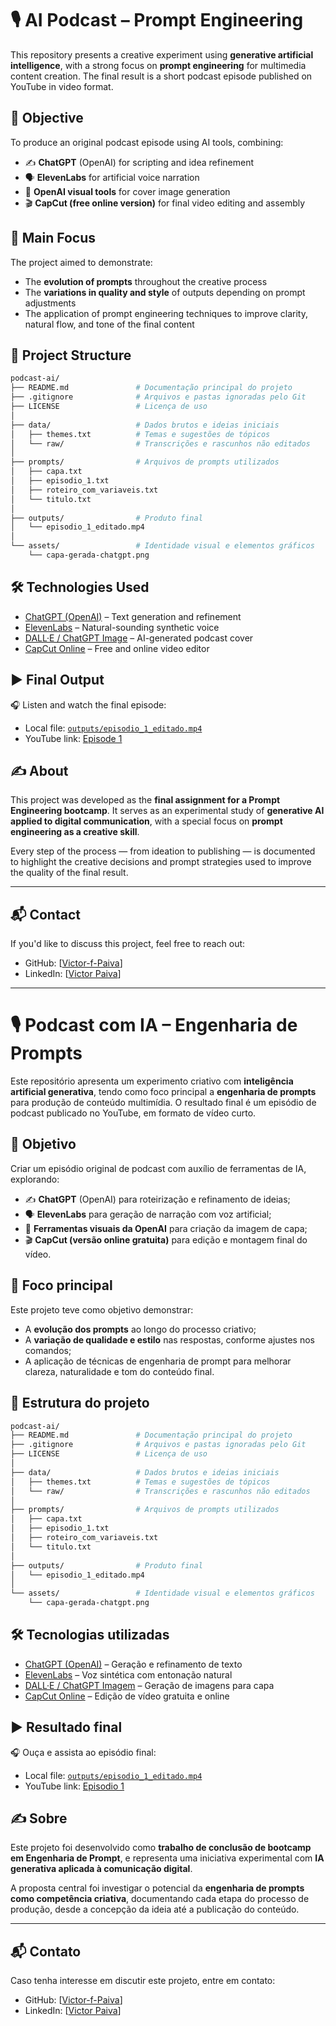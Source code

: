# 🎙️ AI Podcast – Prompt Engineering

This repository presents a creative experiment using **generative artificial intelligence**, with a strong focus on **prompt engineering** for multimedia content creation. The final result is a short podcast episode published on YouTube in video format.

## 🎯 Objective

To produce an original podcast episode using AI tools, combining:

* ✍️ **ChatGPT** (OpenAI) for scripting and idea refinement
* 🗣️ **ElevenLabs** for artificial voice narration
* 🎨 **OpenAI visual tools** for cover image generation
* 🎬 **CapCut (free online version)** for final video editing and assembly

## 🧠 Main Focus

The project aimed to demonstrate:

* The **evolution of prompts** throughout the creative process
* The **variations in quality and style** of outputs depending on prompt adjustments
* The application of prompt engineering techniques to improve clarity, natural flow, and tone of the final content

## 📁 Project Structure

```bash
podcast-ai/
├── README.md               # Documentação principal do projeto
├── .gitignore              # Arquivos e pastas ignoradas pelo Git
├── LICENSE                 # Licença de uso
│
├── data/                   # Dados brutos e ideias iniciais
│   ├── themes.txt          # Temas e sugestões de tópicos
│   └── raw/                # Transcrições e rascunhos não editados
│
├── prompts/                # Arquivos de prompts utilizados
│   ├── capa.txt
│   ├── episodio_1.txt
│   ├── roteiro_com_variaveis.txt
│   └── titulo.txt
│
├── outputs/                # Produto final
│   └── episodio_1_editado.mp4
│
└── assets/                 # Identidade visual e elementos gráficos
    └── capa-gerada-chatgpt.png
```

## 🛠️ Technologies Used

* [ChatGPT (OpenAI)](https://chat.openai.com/) – Text generation and refinement
* [ElevenLabs](https://www.elevenlabs.io/) – Natural-sounding synthetic voice
* [DALL·E / ChatGPT Image](https://chat.openai.com/) – AI-generated podcast cover
* [CapCut Online](https://www.capcut.com/creative-suite/) – Free and online video editor

## ▶️ Final Output

🎧 Listen and watch the final episode:

* Local file: [`outputs/episodio_1_editado.mp4`](outputs/episodio_1_editado.mp4)
* YouTube link: [Episode 1](https://youtube.com/shorts/Ctcc_95eoXY?si=I-slg1GPsZtAHJlj)

## ✍️ About

This project was developed as the **final assignment for a Prompt Engineering bootcamp**. It serves as an experimental study of **generative AI applied to digital communication**, with a special focus on **prompt engineering as a creative skill**.

Every step of the process — from ideation to publishing — is documented to highlight the creative decisions and prompt strategies used to improve the quality of the final result.

---

## 📬 Contact

If you'd like to discuss this project, feel free to reach out:

* GitHub: \[[Victor-f-Paiva](https://github.com/Victor-f-Paiva)]
* LinkedIn: \[[Victor Paiva](https://www.linkedin.com/in/victor-paiva-b4392ab7/)]

---

# 🎙️ Podcast com IA – Engenharia de Prompts

Este repositório apresenta um experimento criativo com **inteligência artificial generativa**, tendo como foco principal a **engenharia de prompts** para produção de conteúdo multimídia. O resultado final é um episódio de podcast publicado no YouTube, em formato de vídeo curto.

## 🎯 Objetivo

Criar um episódio original de podcast com auxílio de ferramentas de IA, explorando:

* ✍️ **ChatGPT** (OpenAI) para roteirização e refinamento de ideias;
* 🗣️ **ElevenLabs** para geração de narração com voz artificial;
* 🎨 **Ferramentas visuais da OpenAI** para criação da imagem de capa;
* 🎬 **CapCut (versão online gratuita)** para edição e montagem final do vídeo.

## 🧠 Foco principal

Este projeto teve como objetivo demonstrar:

* A **evolução dos prompts** ao longo do processo criativo;
* A **variação de qualidade e estilo** nas respostas, conforme ajustes nos comandos;
* A aplicação de técnicas de engenharia de prompt para melhorar clareza, naturalidade e tom do conteúdo final.

## 📁 Estrutura do projeto

```bash
podcast-ai/
├── README.md               # Documentação principal do projeto
├── .gitignore              # Arquivos e pastas ignoradas pelo Git
├── LICENSE                 # Licença de uso
│
├── data/                   # Dados brutos e ideias iniciais
│   ├── themes.txt          # Temas e sugestões de tópicos
│   └── raw/                # Transcrições e rascunhos não editados
│
├── prompts/                # Arquivos de prompts utilizados
│   ├── capa.txt
│   ├── episodio_1.txt
│   ├── roteiro_com_variaveis.txt
│   └── titulo.txt
│
├── outputs/                # Produto final
│   └── episodio_1_editado.mp4
│
└── assets/                 # Identidade visual e elementos gráficos
    └── capa-gerada-chatgpt.png
```

## 🛠️ Tecnologias utilizadas

* [ChatGPT (OpenAI)](https://chat.openai.com/) – Geração e refinamento de texto
* [ElevenLabs](https://www.elevenlabs.io/) – Voz sintética com entonação natural
* [DALL·E / ChatGPT Imagem](https://chat.openai.com/) – Geração de imagens para capa
* [CapCut Online](https://www.capcut.com/pt-br/creative-suite/) – Edição de vídeo gratuita e online

## ▶️ Resultado final

🎧 Ouça e assista ao episódio final:

* Local file: [`outputs/episodio_1_editado.mp4`](outputs/episodio_1_editado.mp4)
* YouTube link: [Episodio 1](https://youtube.com/shorts/Ctcc_95eoXY?si=I-slg1GPsZtAHJlj)

## ✍️ Sobre

Este projeto foi desenvolvido como **trabalho de conclusão de bootcamp em Engenharia de Prompt**, e representa uma iniciativa experimental com **IA generativa aplicada à comunicação digital**.

A proposta central foi investigar o potencial da **engenharia de prompts como competência criativa**, documentando cada etapa do processo de produção, desde a concepção da ideia até a publicação do conteúdo.

---

## 📬 Contato

Caso tenha interesse em discutir este projeto, entre em contato:

* GitHub: \[[Victor-f-Paiva](https://github.com/Victor-f-Paiva)]
* LinkedIn: \[[Victor Paiva](https://www.linkedin.com/in/victor-paiva-b4392ab7/)]
